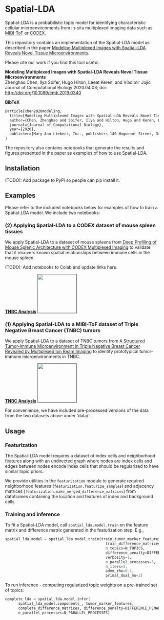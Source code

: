# Spatial-LDA

Spatial-LDA is a probabilistic topic model for identifying characteristic cellular microenvironments from
in-situ multiplexed imaging data such as [MIBI-ToF]() or [CODEX]().

This repository contains an implementation of the Spatial-LDA model as described in the paper
[Modeling Multiplexed Images with Spatial-LDA Reveals Novel Tissue Microenvironments](https://www.liebertpub.com/doi/full/10.1089/cmb.2019.0340).

Please cite our work if you find this tool useful.

**Modeling Multiplexed Images with Spatial-LDA Reveals Novel Tissue Microenvironments**  
Zhenghao Chen, Ilya Soifer, Hugo Hilton, Leeat Keren, and Vladimir Jojic
Journal of Computational Biology 2020.04.03; doi: http://doi.org/10.1089/cmb.2019.0340

**BibTeX**

```latex
@article{chen2020modeling,
  title={Modeling Multiplexed Images with Spatial-LDA Reveals Novel Tissue Microenvironments},
  author={Chen, Zhenghao and Soifer, Ilya and Hilton, Hugo and Keren, Leeat and Jojic, Vladimir},
  journal={Journal of Computational Biology},
  year={2020},
  publisher={Mary Ann Liebert, Inc., publishers 140 Huguenot Street, 3rd Floor New~…}
}
```

The repository also contains notebooks that generate the results and figures presented in the paper as examples of
how to use Spatial-LDA.

## Installation

(TODO): Add package to PyPI so people can pip install it.

## Examples

Please refer to the included notebooks below for examples of how to train a Spatial-LDA model. We include two notebooks:

### (2) Applying Spatial-LDA to a CODEX dataset of mouse spleen tissues

We apply Spatial-LDA to a dataset of mouse spleens from [Deep Profiling of Mouse Splenic Architecture with
CODEX Multiplexed Imaging](https://www.cell.com/cell/pdf/S0092-8674(18)30904-8.pdf) to validate that it recovers known spatial relationships
between immune cells in the mouse spleen.

(TODO): Add notebooks to Colab and update links here.

[**TNBC Analysis**](...)
<a href=""><img src="https://colab.research.google.com/img/colab_favicon_256px.png" width="128"></a>

### (1) Applying Spatial-LDA to a MIBI-ToF dataset of Triple Negative Breast Cancer (TNBC) tumors

We apply Spatial-LDA to a dataset of TNBC tumors from [A Structured Tumor-Immune Microenvironment in Triple Negative
Breast Cancer Revealed by Multiplexed Ion Beam Imaging](https://www.sciencedirect.com/science/article/pii/S0092867418311000)
to identify prototypical tumor-immune microenvironments in TNBC.

[**TNBC Analysis**](...)
<a href=""><img src="https://colab.research.google.com/img/colab_favicon_256px.png" width="128"></a>

For convenience, we have included pre-processed versions of the data from the two datasets above under 'data/'.

## Usage

### Featurization

The Spatial-LDA model requires a dataset of index cells and neighborhood features along with an undirected graph
where nodes are index cells and edges between nodes encode index cells that should be regularized to have similar
topic priors.

We provide utilities in the `featurization` module to generate required neighborhood features
(`featurization.featurize_samples`) and adjacency matrices (`featurization.make_merged_difference_matrices`)
from dataframes containing the location and features of index and background cells.

### Training and inference

To fit a Spatial-LDA model, call `spatial_lda.model.train` on the feature matrix and difference matrix generated in
the featurization step. E.g.,

```python
spatial_lda_model = spatial_lda.model.train(train_tumor_marker_features, 
                                              train_difference_matrices, 
                                              n_topics=N_TOPICS, 
                                              difference_penalty=DIFFERENCE_PENALTY, 
                                              verbosity=1,
                                              n_parallel_processes=3,
                                              n_iters=3,
                                              admm_rho=0.1,
                                              primal_dual_mu=2)
```

To run inference - computing regularized topic weights on a pre-trained set of topics:

```python
complete_lda = spatial_lda.model.infer(
      spatial_lda_model.components_, tumor_marker_features, 
      complete_difference_matrices, difference_penalty=DIFFERENCE_PENALTY,
      n_parallel_processes=N_PARALLEL_PROCESSES)
```
